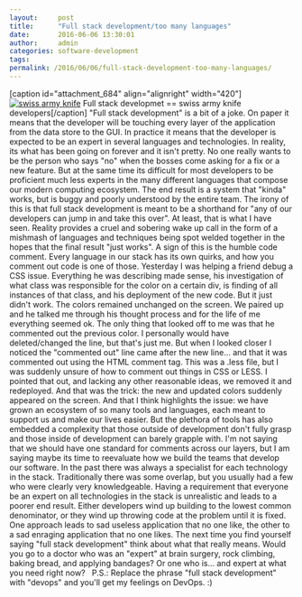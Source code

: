 ```yaml
---
layout:     post
title:      "Full stack development/too many languages"
date:       2016-06-06 13:30:01
author:     admin
categories: software-development
tags:  
permalink: /2016/06/06/full-stack-development-too-many-languages/
---
```

[caption id="attachment_684" align="alignright" width="420"][![swiss army knife](https://ironboundsoftware.com/blog/wp-content/uploads/2016/05/5363518281_08a67f9644_b-420x279.jpg)](https://ironboundsoftware.com/blog/wp-content/uploads/2016/05/5363518281_08a67f9644_b.jpg) Full stack developmet == swiss army knife developers[/caption] "Full stack development" is a bit of a joke. On paper it means that the developer will be touching every layer of the application from the data store to the GUI. In practice it means that the developer is expected to be an expert in several languages and technologies. In reality, its what has been going on forever and it isn't pretty.  No one really wants to be the person who says "no" when the bosses come asking for a fix or a new feature. But at the same time its difficult for most developers to be proficient much less experts in the many different languages that compose our modern computing ecosystem. The end result is a system that "kinda" works, but is buggy and poorly understood by the entire team. The irony of this is that full stack development is meant to be a shorthand for "any of our developers can jump in and take this over". At least, that is what I have seen. Reality provides a cruel and sobering wake up call in the form of a mishmash of languages and techniques being spot welded together in the hopes that the final result "just works". A sign of this is the humble code comment. Every language in our stack has its own quirks, and how you comment out code is one of those. Yesterday I was helping a friend debug a CSS issue. Everything he was describing made sense, his investigation of what class was responsible for the color on a certain div, is finding of all instances of that class, and his deployment of the new code. But it just didn't work. The colors remained unchanged on the screen. We paired up and he talked me through his thought process and for the life of me everything seemed ok. The only thing that looked off to me was that he commented out the previous color. I personally would have deleted/changed the line, but that's just me. But when I looked closer I noticed the "commented out" line came after the new line... and that it was commented out using the HTML comment tag. This was a .less file, but I was suddenly unsure of how to comment out things in CSS or LESS. I pointed that out, and lacking any other reasonable ideas, we removed it and redeployed. And that was the trick: the new and updated colors suddenly appeared on the screen. And that I think highlights the issue: we have grown an ecosystem of so many tools and languages, each meant to support us and make our lives easier. But the plethora of tools has also embedded a complexity that those outside of development don't fully grasp and those inside of development can barely grapple with. I'm not saying that we should have one standard for comments across our layers, but I am saying maybe its time to reevaluate how we build the teams that develop our software. In the past there was always a specialist for each technology in the stack. Traditionally there was some overlap, but you usually had a few who were clearly very knowledgeable. Having a requirement that everyone be an expert on all technologies in the stack is unrealistic and leads to a poorer end result. Either developers wind up building to the lowest common denominator, or they wind up throwing code at the problem until it is fixed. One approach leads to sad useless application that no one like, the other to a sad enraging application that no one likes. The next time you find yourself saying "full stack development" think about what that really means. Would you go to a doctor who was an "expert" at brain surgery, rock climbing, baking bread, and applying bandages? Or one who is... and expert at what you need right now?   P.S.: Replace the phrase "full stack development" with "devops" and you'll get my feelings on DevOps. :)
